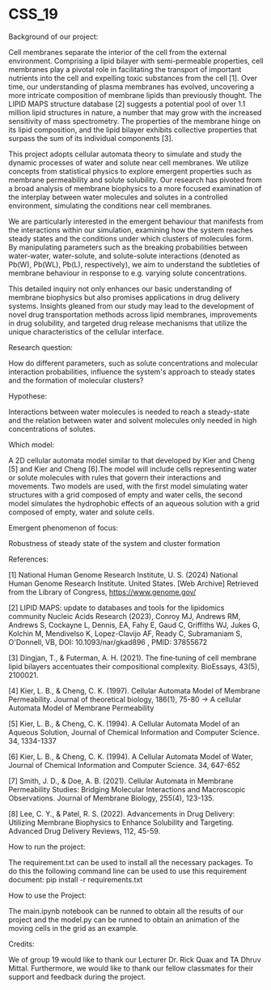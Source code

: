 # CSS_19

Background of our project: 

Cell membranes separate the interior of the cell from the external environment. Comprising a lipid bilayer with semi-permeable properties, cell membranes play a pivotal role in facilitating the transport of important nutrients into the cell and expelling toxic substances from the cell [1]. Over time, our understanding of plasma membranes has evolved, uncovering a more intricate composition of membrane lipids than previously thought. The LIPID MAPS structure database [2] suggests a potential pool of over 1.1 million lipid structures in nature, a number that may grow with the increased sensitivity of mass spectrometry. The properties of the membrane hinge on its lipid composition, and the lipid bilayer exhibits collective properties that surpass the sum of its individual components [3]. 

This project adopts cellular automata theory to simulate and study the dynamic processes of water and solute near cell membranes. We utilize concepts from statistical physics to explore emergent properties such as membrane permeability and solute solubility. Our research has pivoted from a broad analysis of membrane biophysics to a more focused examination of the interplay between water molecules and solutes in a controlled environment, simulating the conditions near cell membranes.

We are particularly interested in the emergent behaviour that manifests from the interactions within our simulation, examining how the system reaches steady states and the conditions under which clusters of molecules form. By manipulating parameters such as the breaking probabilities between water-water, water-solute, and solute-solute interactions (denoted as Pb(W), Pb(WL), Pb(L), respectively), we aim to understand the subtleties of membrane behaviour in response to e.g. varying solute concentrations.

This detailed inquiry not only enhances our basic understanding of membrane biophysics but also promises applications in drug delivery systems. Insights gleaned from our study may lead to the development of novel drug transportation methods across lipid membranes, improvements in drug solubility, and targeted drug release mechanisms that utilize the unique characteristics of the cellular interface.

Research question: 

How do different parameters, such as solute concentrations and molecular interaction probabilities, influence the system's approach to steady states and the formation of molecular clusters?​

Hypothese:

Interactions between water molecules is needed to reach a steady-state and the relation between water and solvent molecules only needed in high concentrations of solutes.

Which model: 

A 2D cellular automata model similar to that developed by Kier and Cheng [5] and Kier and Cheng [6].The model will include cells representing water or solute molecules with rules that govern their interactions and movements. Two models are used, with the first model simulating water structures with a grid composed of empty and water cells, the second model simulates the hydrophobic effects of an aqueous solution with a grid composed of empty, water and solute cells.

Emergent phenomenon of focus: 

Robustness of steady state of the system and cluster formation

References: 

[1] National Human Genome Research Institute, U. S. (2024) National Human Genome Research Institute. United States. [Web Archive] Retrieved from the Library of Congress, https://www.genome.gov/ 

[2] LIPID MAPS: update to databases and tools for the lipidomics community Nucleic Acids Research (2023), Conroy MJ, Andrews RM, Andrews S, Cockayne L, Dennis, EA, Fahy E, Gaud C, Griffiths WJ, Jukes G, Kolchin M, Mendivelso K, Lopez-Clavijo AF, Ready C, Subramaniam S, O'Donnell, VB, DOI: 10.1093/nar/gkad896 , PMID: 37855672

[3] Dingjan, T., & Futerman, A. H. (2021). The fine‐tuning of cell membrane lipid bilayers accentuates their compositional complexity. BioEssays, 43(5), 2100021.

[4]  Kier, L. B., & Cheng, C. K. (1997). Cellular Automata Model of Membrane Permeability. Journal of theoretical biology, 186(1), 75-80 → A cellular Automata Model of Membrane Permeability 

[5] Kier, L. B., & Cheng, C. K. (1994). A Cellular Automata Model of an Aqueous Solution, Journal of Chemical Information and Computer Science.  34, 1334-1337

[6] Kier, L. B., & Cheng, C. K. (1994). A Cellular Automata Model of Water, Journal of Chemical Information and Computer Science.  34, 647-652

[7] Smith, J. D., & Doe, A. B. (2021). Cellular Automata in Membrane Permeability Studies: Bridging Molecular Interactions and Macroscopic Observations. Journal of Membrane Biology, 255(4), 123-135.

[8] Lee, C. Y., & Patel, R. S. (2022). Advancements in Drug Delivery: Utilizing Membrane Biophysics to Enhance Solubility and Targeting. Advanced Drug Delivery Reviews, 112, 45-59.


How to run the project:

The requirement.txt can be used to install all the necessary packages. To do this the following command line can be used to use this requirement document:
pip install -r requirements.txt
 
How to use the Project:

The main.ipynb notebook can be runned to obtain all the results of our project and the model.py can be runned to obtain an animation of the moving cells in the grid as an example.

Credits:

We of group 19 would like to thank our Lecturer Dr. Rick Quax and TA Dhruv Mittal. Furthermore, we would like to thank our fellow classmates for their support and feedback during the project.
